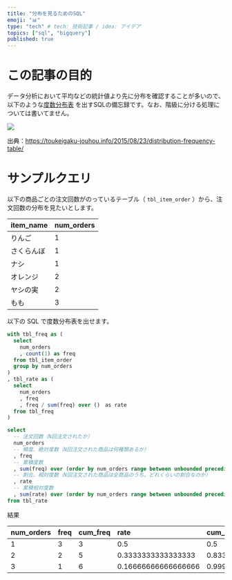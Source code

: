 ```yaml
---
title: "分布を見るためのSQL"
emoji: "📊"
type: "tech" # tech: 技術記事 / idea: アイデア
topics: ["sql", "bigquery"]
published: true
---
```


# この記事の目的

データ分析において平均などの統計値より先に分布を確認することが多いので、 以下のような[度数分布表](https://toukeigaku-jouhou.info/2015/08/23/distribution-frequency-table/) を出すSQLの備忘録です。なお、階級に分ける処理については書いてません。


![](https://toukeigaku-jouhou.info/wp-content/uploads/2015/08/dosuubunpuhyou1.png)

出典：https://toukeigaku-jouhou.info/2015/08/23/distribution-frequency-table/


# サンプルクエリ

以下の商品ごとの注文回数がのっているテーブル（ `tbl_item_order` ）から、注文回数の分布を見たいとします。

|item_name|num_orders|
|:-|:-|
|りんご|1|
|さくらんぼ|1|
|ナシ|1|
|オレンジ|2|
|ヤシの実|2|
|もも|3|

以下の SQL で度数分布表を出せます。

```sql
with tbl_freq as (
  select
    num_orders
    , count(1) as freq
  from tbl_item_order
  group by num_orders
)
, tbl_rate as (
  select
    num_orders
    , freq
    , freq / sum(freq) over ()　as rate
  from tbl_freq
)

select
  -- 注文回数（N回注文されたか）
  num_orders
  -- 頻度、絶対度数（N回注文された商品は何種類あるか）
  , freq
  -- 累積度数
  , sum(freq) over (order by num_orders range between unbounded preceding and current row) as cum_freq
  -- 割合、相対度数（N回注文された商品は全商品のうち、どれくらいの割合なのか）
  , rate
  -- 累積相対度数
  , sum(rate) over (order by num_orders range between unbounded preceding and current row) as cum_rate
from tbl_rate
```

結果

|num_orders|freq|cum_freq|rate|cum_rate|
|:-|:-|:-|:-|:-|
|1|3|3|0.5|0.5|
|2|2|5|0.3333333333333333|0.8333333333333333|
|3|1|6|0.16666666666666666|0.9999999999999999|
